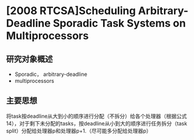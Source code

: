 # [2008 RTCSA]Scheduling Arbitrary-Deadline Sporadic Task Systems on Multiprocessors

## 研究对象概述

- Sporadic， arbitrary-deadline
- multiprocessors
  
## 主要思想

将task按deadline从大到小的顺序进行分配（不拆分）给各个处理器（根据公式14），对于剩下未分配的tasks，按deadline从小到大的顺序进行任务拆分（task split）分配给处理器p和处理器p+1.（尽可能多分配给处理器p）
